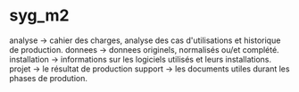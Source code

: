 # syg_m2

analyse -> cahier des charges, analyse des cas d'utilisations et historique de production.
donnees -> donnees originels, normalisés ou/et complété.
installation -> informations sur les logiciels utilisés et leurs installations.
projet -> le résultat de production
support -> les documents utiles durant les phases de prodution.

